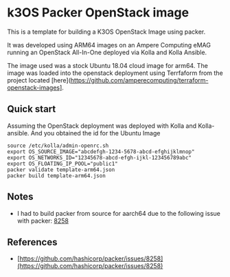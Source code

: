 # k3OS Packer OpenStack image

This is a template for building a K3OS OpenStack Image using packer.  

It was developed using ARM64 images on an Ampere Computing eMAG running an OpenStack All-In-One deployed via Kolla and Kolla Ansible.  

The image used was a stock Ubuntu 18.04 cloud image for arm64.  The image was loaded into the openstack deployment using Terrfaform from the project located [here](https://github.com/amperecomputing/terraform-openstack-images].


## Quick start

Assuming the OpenStack deployment was deployed with Kolla and Kolla-ansible. And you obtained the id for the Ubuntu Image 

```
source /etc/kolla/admin-openrc.sh
export OS_SOURCE_IMAGE="abcdefgh-1234-5678-abcd-efghijklmnop"
export OS_NETWORKS_ID="12345678-abcd-efgh-ijkl-123456789abc"
export OS_FLOATING_IP_POOL="public1"
packer validate template-arm64.json
packer build template-arm64.json
```

## Notes

* I had to build packer from source for aarch64 due to the following issue with packer: [8258](https://github.com/hashicorp/packer/issues/8258) 


## References

* [https://github.com/hashicorp/packer/issues/8258](https://github.com/hashicorp/packer/issues/8258)
